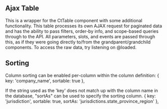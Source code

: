## Ajax Table
This is a wrapper for the CtTable component with some additional functionality. This table processes
its own AJAX request for paginated data and has the ability to pass filters, order-by info, and
scope-based queries through to the API. All parameters, slots, and events are passed through this,
as if they were going directly to/from the grandparent/grandchild components. To access the raw
data, try listening on @loaded.

## Sorting
Column sorting can be enabled per-column within the column definition:
  { key: 'company_name', sortable: true },

If the string used as the 'key' does not match up with the column name in the database, "sortAs" can
be used to specify the sorting column.
  { key: 'jurisdiction', sortable: true, sortAs: 'jurisdictions.state_province_region' },
```

```
